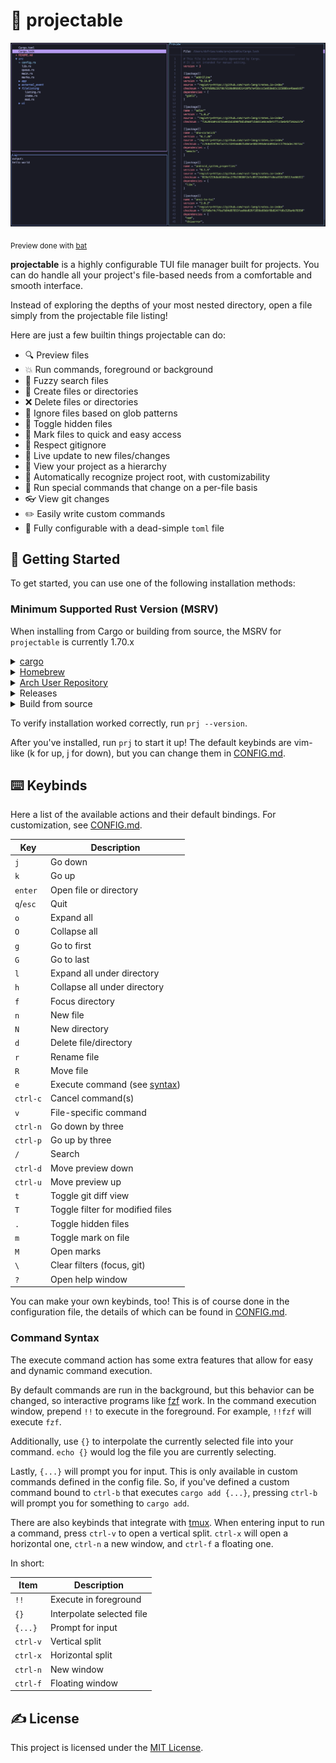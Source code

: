 # 💫 projectable

![screenshot](./extras/screenshot.png)

<p><sub>Preview done with <a href="https://github.com/sharkdp/bat">bat</a></sub></p>

**projectable** is a highly configurable TUI file manager built for projects.
You can do handle all your project's file-based needs from a comfortable and
smooth interface.

Instead of exploring the depths of your most nested directory, open a file simply
from the projectable file listing!

Here are just a few builtin things projectable can do:

- 🔍 Preview files
- 💥 Run commands, foreground or background
- 👀 Fuzzy search files
- 📁 Create files or directories
- ❌ Delete files or directories
- 🙈 Ignore files based on glob patterns
- 🔳 Toggle hidden files
- 🎯 Mark files to quick and easy access
- 🙉 Respect gitignore
- 🔔 Live update to new files/changes
- 🌲 View your project as a hierarchy
- 🔦 Automatically recognize project root, with customizability
- 💼 Run special commands that change on a per-file basis
- 👓 View git changes
- ✏️ Easily write custom commands
- 📖 Fully configurable with a dead-simple `toml` file

## 🚀 Getting Started

To get started, you can use one of the following installation methods:

### Minimum Supported Rust Version (MSRV)

When installing from Cargo or building from source, the MSRV for `projectable` is currently 1.70.x

<details>
  <summary><a href="https://crates.io">cargo</a></summary>

```bash
$ cargo install projectable
```

</details>

<details>
  <summary><a href="https://brew.sh">Homebrew</a></summary>

```bash
$ brew install dzfrias/formulae/projectable
```

</details>

<details>
  <summary><a href="https://aur.archlinux.org">Arch User Repository</a></summary>

projectable is available from the Arch User Repository though
[this package](https://aur.archlinux.org/packages/projectable). Thanks to
@Absobel for creating this!

</details>

<details>
  <summary>Releases</summary>

Go to the [releases](https://github.com/dzfrias/projectable/releases) page,
and binaries for every major platform should be there.

</details>

<details>
  <summary>Build from source</summary>

Requires [Rust](https://github.com/rust-lang/rust) to be installed on your
computer.

```bash
$ git clone https://github.com/dzfrias/projectable
$ cd projectable
$ cargo build --release
$ ./target/release/prj
```

</details>

To verify installation worked correctly, run `prj --version`.

After you've installed, run `prj` to start it up! The default keybinds are
vim-like (k for up, j for down), but you can change them in
[CONFIG.md](./extras/CONFIG.md).

## ⌨️ Keybinds

Here a list of the available actions and their default bindings. For
customization, see [CONFIG.md](./extras/CONFIG.md).

| Key       | Description                                     |
| --------- | ----------------------------------------------- |
| `j`       | Go down                                         |
| `k`       | Go up                                           |
| `enter`   | Open file or directory                          |
| `q`/`esc` | Quit                                            |
| `o`       | Expand all                                      |
| `O`       | Collapse all                                    |
| `g`       | Go to first                                     |
| `G`       | Go to last                                      |
| `l`       | Expand all under directory                      |
| `h`       | Collapse all under directory                    |
| `f`       | Focus directory                                 |
| `n`       | New file                                        |
| `N`       | New directory                                   |
| `d`       | Delete file/directory                           |
| `r`       | Rename file                                     |
| `R`       | Move file                                       |
| `e`       | Execute command (see [syntax](#command-syntax)) |
| `ctrl-c`  | Cancel command(s)                               |
| `v`       | File-specific command                           |
| `ctrl-n`  | Go down by three                                |
| `ctrl-p`  | Go up by three                                  |
| `/`       | Search                                          |
| `ctrl-d`  | Move preview down                               |
| `ctrl-u`  | Move preview up                                 |
| `t`       | Toggle git diff view                            |
| `T`       | Toggle filter for modified files                |
| `.`       | Toggle hidden files                             |
| `m`       | Toggle mark on file                             |
| `M`       | Open marks                                      |
| `\`       | Clear filters (focus, git)                      |
| `?`       | Open help window                                |

You can make your own keybinds, too! This is of course done in the configuration
file, the details of which can be found in [CONFIG.md](./extras/CONFIG.md).

### Command Syntax

The execute command action has some extra features that allow for easy and
dynamic command execution.

By default commands are run in the background, but this behavior can be changed,
so interactive programs like [fzf](https://github.com/junegunn/fzf) work. In the
command execution window, prepend `!!` to execute in the foreground. For example,
`!!fzf` will execute `fzf`.

Additionally, use `{}` to interpolate the currently selected file into your
command. `echo {}` would log the file you are currently selecting.

Lastly, `{...}` will prompt you for input. This is only available in custom
commands defined in the config file. So, if you've defined a custom command
bound to `ctrl-b` that executes `cargo add {...}`, pressing `ctrl-b` will prompt
you for something to `cargo add`.

There are also keybinds that integrate with [tmux](https://github.com/tmux/tmux).
When entering input to run a command, press `ctrl-v` to open a vertical split.
`ctrl-x` will open a horizontal one, `ctrl-n` a new window, and `ctrl-f` a
floating one.

In short:

| Item     | Description               |
| -------- | ------------------------- |
| `!!`     | Execute in foreground     |
| `{}`     | Interpolate selected file |
| `{...}`  | Prompt for input          |
| `ctrl-v` | Vertical split            |
| `ctrl-x` | Horizontal split          |
| `ctrl-n` | New window                |
| `ctrl-f` | Floating window           |

## ✍️ License

This project is licensed under the [MIT License](./LICENSE).
